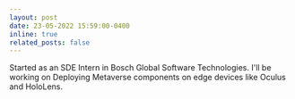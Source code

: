 ```yaml
---
layout: post
date: 23-05-2022 15:59:00-0400
inline: true
related_posts: false
---
```


Started as an SDE Intern in Bosch Global Software Technologies. I'll be working on Deploying Metaverse components on edge devices like Oculus and HoloLens.